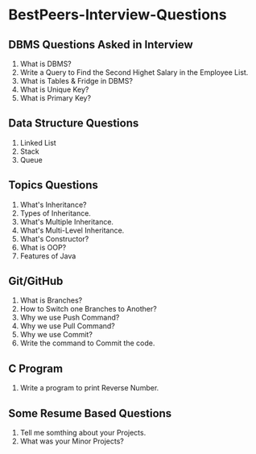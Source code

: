 # BestPeers-Interview-Questions

## DBMS Questions Asked in Interview

1. What is DBMS?
2. Write a Query to Find the Second Highet Salary in the Employee List.
3. What is Tables & Fridge in DBMS?
4. What is Unique Key?
5. What is Primary Key?

## Data Structure Questions

1. Linked List
2. Stack
3. Queue

## Topics Questions

1. What's Inheritance?
2. Types of Inheritance.
3. What's Multiple Inheritance.
4. What's Multi-Level Inheritance.
5. What's Constructor?
6. What is OOP?
7. Features of Java

## Git/GitHub

1. What is Branches?
2. How to Switch one Branches to Another?
3. Why we use Push Command?
4. Why we use Pull Command?
5. Why we use Commit?
6. Write the command to Commit the code.

## C Program

1. Write a program to print Reverse Number.

## Some Resume Based Questions

1. Tell me somthing about your Projects.
2. What was your Minor Projects?
